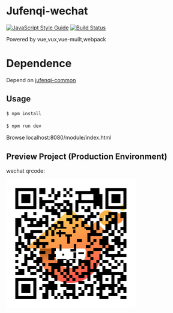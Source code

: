 # Jufenqi-wechat

[![JavaScript Style Guide](https://img.shields.io/badge/code%20style-standard-brightgreen.svg)](http://standardjs.com/)
[![Build Status](https://travis-ci.org/lsvih/jufenqi.svg?branch=master)](https://travis-ci.org/lsvih/jufenqi)

Powered by vue,vux,vue-muilt,webpack

# Dependence

Depend on [jufenqi-common](http://github.com/lsvih/jufenqi-common)

## Usage

```sh
$ npm install

$ npm run dev
```

Browse localhost:8080/module/index.html

## Preview Project (Production Environment)

wechat qrcode:

[![qrcode](https://raw.githubusercontent.com/lsvih/jufenqi/master/static/qrcode.jpeg)](http://jufenqi.com/)